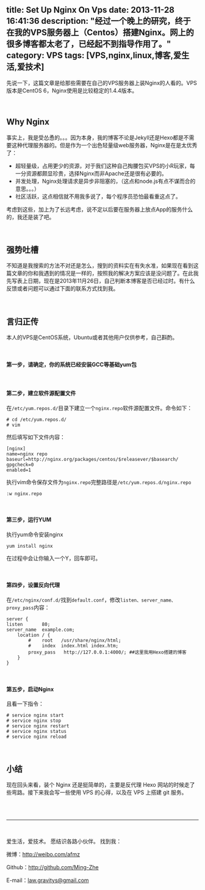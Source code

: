 title: Set Up Nginx On Vps
date: 2013-11-28 16:41:36
description: "经过一个晚上的研究，终于在我的VPS服务器上（Centos）搭建Nginx。网上的很多博客都太老了，已经起不到指导作用了。"
category: VPS
tags: [VPS,nginx,linux,博客,爱生活,爱技术]
---

先说一下，这篇文章是给那些需要在自己的VPS服务器上装Nginx的人看的。VPS版本是CentOS 6，Nginx使用是比较稳定的1.4.4版本。

<br/>

## Why Nginx

事实上，我是受怂恿的。。。因为本身，我的博客不论是Jekyll还是Hexo都是不需要这种代理服务器的。但是作为一个出色轻量级web服务器，Nginx是在是太优秀了：

* 超轻量级，占用更少的资源，对于我们这种自己掏腰包买VPS的小R玩家，每一分资源都颇显珍贵，选择Nginx而非Apache还是很有必要的。
* 并发处理，Nginx处理请求是异步非阻塞的，（这点和node.js有点不谋而合的意思。。。）
* 社区活跃，这点相信就不用我多说了，每个程序员恐怕最看重这点了。

考虑到这些，加上为了长远考虑，说不定以后要在服务器上放点App的服务什么的，我还是装了吧。

<br/>

## 强势吐槽

不知道是我搜索的方法不对还是怎么，搜到的资料实在有失水准，如果现在看到这篇文章的你和我遇到的情况是一样的，按照我的解决方案应该是没问题了。在此我先写表上日期，现在是2013年11月26日，自己判断本博客是否已经过时。有什么反馈或者问题可以通过下面的联系方式找到我。

<!--more-->

<br/>

## 言归正传

本人的VPS是CentOS系统，Ubuntu或者其他用户仅供参考，自己斟酌。

<br/>

#### 第一步，请确定，你的系统已经安装GCC等基础yum包

<br/>

#### 第二步，建立软件源配置文件

在`/etc/yum.repos.d/`目录下建立一个`nginx.repo`软件源配置文件。命令如下： 

```
# cd /etc/yum.repos.d/ 
# vim
```

然后填写如下文件内容：

```
[nginx] 
name=nginx repo 
baseurl=http://nginx.org/packages/centos/$releasever/$basearch/ 
gpgcheck=0 
enabled=1
```

执行vim命令保存文件为`nginx.repo`完整路径是`/etc/yum.repos.d/nginx.repo`

```
:w nginx.repo
```

<br/>

#### 第三步，运行YUM

执行yum命令安装nginx

    yum install nginx 

在过程中会让你输入一个Y，回车即可。

<br/>

#### 第四步，设置反向代理

在`/etc/nginx/conf.d/`找到`default.conf`，修改`listen、server_name、proxy_pass`内容：

```
server {
listen       80;
server_name  example.com;
    location / {
        #    root   /usr/share/nginx/html;
        #    index  index.html index.htm;
        proxy_pass   http://127.0.0.1:4000/; ##这里我用Hexo搭建的博客
    }
}
```

<br/>

#### 第五步，启动Nginx

且看一下指令：

```
# service nginx start
# service nginx stop
# service nginx restart
# service nginx status
# service nginx reload
```

<br/>

## 小结

现在回头来看，装个 Nginx 还是挺简单的，主要是反代理 Hexo 网站的时候走了些弯路。接下来我会写一些使用 VPS 的心得，以及在 VPS 上搭建 git 服务。

<br/>

<br/>

***

<br/>

爱生活，爱技术。
愿结识各路小伙伴。
找到我：

微博：http://weibo.com/afmz

Github：http://github.com/Ming-Zhe

E-mail：law.gravitys@gmail.com 